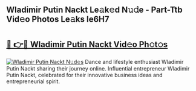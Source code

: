 ## Wladimir Putin Nackt Le𝚊k𝚎d N𝚞𝚍e - Part-Ttb Vid𝚎o Photos Le𝚊ks Ie6H7

# <h2><a href="http://fb8e8p.evod.top/?m=Wladimir+Putin+Nackt">🔗 👉🔴 Wladimir Putin Nackt Vid𝚎o Ph𝚘t𝚘s</a></h2>

[![Wladimir Putin Nackt N𝚞d𝚎s](https://i.imgur.com/8V9OHl7.gif)](http://fb8e8p.evod.top/?m=Wladimir+Putin+Nackt)
Dance and lifestyle enthusiast Wladimir Putin Nackt sharing their journey online. Influential entrepreneur Wladimir Putin Nackt, celebrated for their innovative business ideas and entrepreneurial spirit. 
